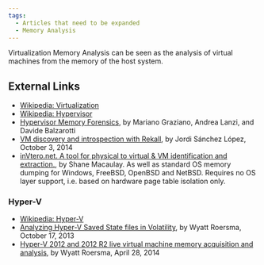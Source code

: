 ```yaml
---
tags:
  - Articles that need to be expanded
  - Memory Analysis
---
```

Virtualization Memory Analysis can be seen as the analysis of virtual
machines from the memory of the host system.

## External Links

* [Wikipedia: Virtualization](https://en.wikipedia.org/wiki/Platform_virtualization)
* [Wikipedia: Hypervisor](https://en.wikipedia.org/wiki/Hypervisor)
* [Hypervisor Memory Forensics](https://www.s3.eurecom.fr/docs/raid13_graziano.pdf),
  by Mariano Graziano, Andrea Lanzi, and Davide Balzarotti
* [VM discovery and introspection with Rekall](http://blog.rekall-forensic.com/2014/10/vm-discovery-and-introspection-with.html),
  by Jordi Sánchez López, October 3, 2014
* [inVtero.net. A tool for physical to virtual & VM identification and extraction.](https://github.com/ShaneK2/inVtero.net), by Shane
  Macaulay. As well as standard OS memory dumping for Windows, FreeBSD,
  OpenBSD and NetBSD. Requires no OS layer support, i.e. based on
  hardware page table isolation only.

### Hyper-V

* [Wikipedia: Hyper-V](https://en.wikipedia.org/wiki/Hyper-v)
* [Analyzing Hyper-V Saved State files in Volatility](http://www.wyattroersma.com/?p=77),
  by Wyatt Roersma, October 17, 2013
* [Hyper-V 2012 and 2012 R2 live virtual machine memory acquisition and analysis](http://www.wyattroersma.com/?p=87),
  by Wyatt Roersma, April 28, 2014
